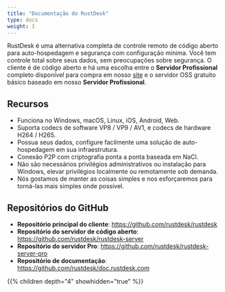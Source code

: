 ```yaml
---
title: "Documentação do RustDesk"
type: docs
weight: 1
---
```


RustDesk é uma alternativa completa de controle remoto de código aberto para auto-hospedagem e segurança com configuração mínima. Você tem controle total sobre seus dados, sem preocupações sobre segurança. O cliente é de código aberto e há uma escolha entre o **Servidor Profissional** completo disponível para compra em nosso [site](https://rustdesk.com) e o servidor OSS gratuito básico baseado em nosso **Servidor Profissional**.

## Recursos
- Funciona no Windows, macOS, Linux, iOS, Android, Web.
- Suporta codecs de software VP8 / VP9 / AV1, e codecs de hardware H264 / H265.
- Possua seus dados, configure facilmente uma solução de auto-hospedagem em sua infraestrutura.
- Conexão P2P com criptografia ponta a ponta baseada em NaCl.
- Não são necessários privilégios administrativos ou instalação para Windows, elevar privilégios localmente ou remotamente sob demanda.
- Nós gostamos de manter as coisas simples e nos esforçaremos para torná-las mais simples onde possível.

## Repositórios do GitHub
- **Repositório principal do cliente**: https://github.com/rustdesk/rustdesk
- **Repositório do servidor de código aberto**: https://github.com/rustdesk/rustdesk-server
- **Repositório do servidor Pro**: https://github.com/rustdesk/rustdesk-server-pro
- **Repositório de documentação**: https://github.com/rustdesk/doc.rustdesk.com

{{% children depth="4" showhidden="true" %}}
